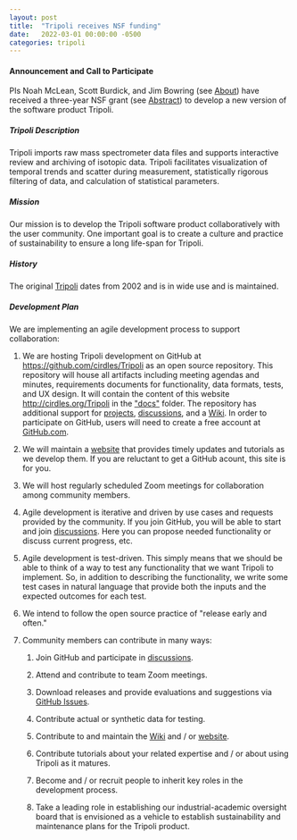 ```yaml
---
layout: post
title:  "Tripoli receives NSF funding"
date:   2022-03-01 00:00:00 -0500
categories: tripoli
---
```

#### Announcement and Call to Participate
PIs Noah McLean, Scott Burdick, and Jim Bowring (see [About](/Tripoli/about.html)) have received a
three-year NSF grant (see [Abstract](/Tripoli/nsf_award_abstract.html)) to develop a new version of 
the software product Tripoli.

##### Tripoli Description
Tripoli imports raw mass spectrometer data files and supports interactive review and archiving of 
isotopic data. Tripoli facilitates visualization of temporal trends and scatter during measurement, 
statistically rigorous filtering of data, and calculation of statistical parameters.

##### Mission
Our mission is to develop the Tripoli software product collaboratively with the user community. One
important goal is to create a culture and practice of sustainability to ensure a long life-span for
Tripoli.

##### History
The original [Tripoli](https://github.com/bowring/tripoli) dates from 2002 and is in wide use and is maintained.

##### Development Plan
We are implementing an agile development process to support collaboration:  

1) We are hosting Tripoli
development on GitHub at https://github.com/cirdles/Tripoli as an open source repository.  This 
repository will house all artifacts including meeting agendas and minutes, requirements documents for
functionality, data formats, tests, and UX design.  It will contain the content of this website 
http://cirdles.org/Tripoli in the ["docs"](https://github.com/CIRDLES/Tripoli/tree/main/docs) folder.
The repository has additional support for [projects](https://github.com/CIRDLES/Tripoli/projects), 
[discussions](https://github.com/CIRDLES/Tripoli/discussions), and a 
[Wiki](https://github.com/CIRDLES/Tripoli/wiki). In order to participate on GitHub, users will need to
create a free account at [GitHub.com](https://github.com).

2) We will maintain a [website](http://cirdles.org/Tripoli) that provides timely updates and tutorials as we develop them.  If you are reluctant to get a GitHub acount, this site is for you.

3) We will host regularly scheduled Zoom meetings for collaboration among community members.

4) Agile development is iterative and driven by use cases and requests provided by the community.  If you join 
GitHub, you will be able to start and join [discussions](https://github.com/CIRDLES/Tripoli/discussions).  Here
you can propose needed functionality or discuss current progress, etc.

5) Agile development is test-driven.  This simply means that we should be able to think of a way to test any
functionality that we want Tripoli to implement.  So, in addition to describing the functionality,
we write some test cases
in natural language that provide 
both the inputs and the expected outcomes for each test.

6) We intend to follow the open source practice of "release early and often."

7) Community members can contribute in many ways:

   1) Join GitHub and participate in [discussions](https://github.com/CIRDLES/Tripoli/discussions).
   
   2) Attend and contribute to team Zoom meetings.
   
   3) Download releases and provide evaluations and suggestions via 
   [GitHub Issues](https://github.com/CIRDLES/Tripoli/issues).
   
   4) Contribute actual or synthetic data for testing.
   
   5) Contribute to and maintain the [Wiki](https://github.com/CIRDLES/Tripoli/wiki) 
   and / or [website](http://cirdles.org/Tripoli/).
   
   6) Contribute tutorials about your related expertise and / or about using Tripoli as it matures.
   
   7) Become and / or recruit people to inherit key roles in the development process.
   
   8) Take a leading role in establishing our industrial-academic oversight board that is envisioned as
   a vehicle to establish sustainability and maintenance plans for the Tripoli product.